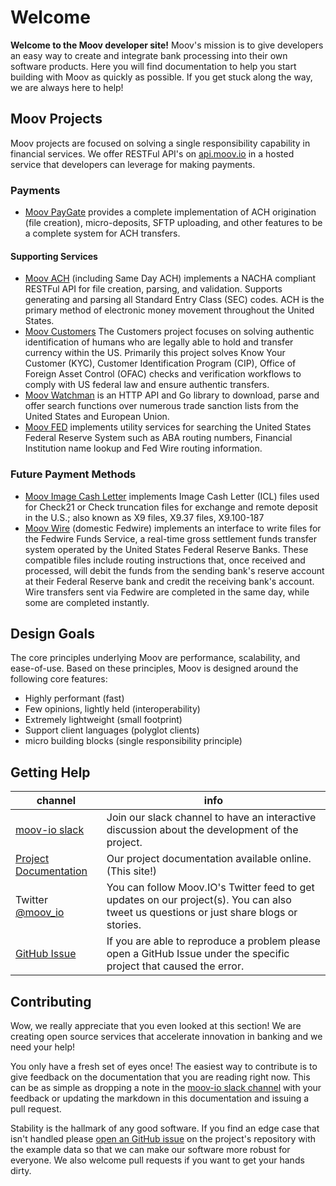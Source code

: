 # Welcome

**Welcome to the Moov developer site!** Moov's mission is to give developers an easy way to create and integrate bank processing into their own software products. Here you will find documentation to help you start building with Moov as quickly as possible. If you get stuck along the way, we are always here to help!

## Moov Projects

Moov projects are focused on solving a single responsibility capability in financial services. We offer RESTFul API's on [api.moov.io](https://api.moov.io) in a hosted service that developers can leverage for making payments.

### Payments

- [Moov PayGate](./paygate/) provides a complete implementation of ACH origination (file creation), micro-deposits, SFTP uploading, and other features to be a complete system for ACH transfers.

#### Supporting Services

- [Moov ACH](https://github.com/moov-io/ach) (including Same Day ACH) implements a NACHA compliant RESTFul API for file creation, parsing, and validation. Supports generating and parsing all Standard Entry Class (SEC) codes. ACH is the primary method of electronic money movement throughout the United States.
- [Moov Customers](./customers/) The Customers project focuses on solving authentic identification of humans who are legally able to hold and transfer currency within the US. Primarily this project solves Know Your Customer (KYC), Customer Identification Program (CIP), Office of Foreign Asset Control (OFAC) checks and verification workflows to comply with US federal law and ensure authentic transfers.
- [Moov Watchman](https://github.com/moov-io/watchman) is an HTTP API and Go library to download, parse and offer search functions over numerous trade sanction lists from the United States and European Union.
- [Moov FED](https://github.com/moov-io/fed) implements utility services for searching the United States Federal Reserve System such as ABA routing numbers, Financial Institution name lookup and Fed Wire routing information.

### Future Payment Methods

- [Moov Image Cash Letter](https://github.com/moov-io/imagecashletter) implements Image Cash Letter (ICL) files used for Check21 or Check truncation files for exchange and remote deposit in the U.S.; also known as X9 files, X9.37 files, X9.100-187
- [Moov Wire](https://github.com/moov-io/wire) (domestic Fedwire) implements an interface to write files for the Fedwire Funds Service, a real-time gross settlement funds transfer system operated by the United States Federal Reserve Banks. These compatible files include routing instructions that, once received and processed, will debit the funds from the sending bank's reserve account at their Federal Reserve bank and credit the receiving bank's account. Wire transfers sent via Fedwire are completed in the same day, while some are completed instantly.

## Design Goals

The core principles underlying Moov are performance, scalability, and ease-of-use. Based on these principles, Moov is designed around the following core features:

- Highly performant (fast)
- Few opinions, lightly held (interoperability)
- Extremely lightweight (small footprint)
- Support client languages (polyglot clients)
- micro building blocks (single responsibility principle)

## Getting Help

 channel | info
 ------- | -------
[moov-io slack](https://slack.moov.io/) | Join our slack channel to have an interactive discussion about the development of the project.
[Project Documentation](https://docs.moov.io/) | Our project documentation available online. (This site!)
Twitter [@moov_io](https://twitter.com/moov_io)	| You can follow Moov.IO's Twitter feed to get updates on our project(s). You can also tweet us questions or just share blogs or stories.
[GitHub Issue](https://github.com/moov-io) | If you are able to reproduce a problem please open a GitHub Issue under the specific project that caused the error.

## Contributing

Wow, we really appreciate that you even looked at this section! We are creating open source services that accelerate innovation in banking and we need your help!

You only have a fresh set of eyes once! The easiest way to contribute is to give feedback on the documentation that you are reading right now. This can be as simple as dropping a note in the [moov-io slack channel](https://slack.moov.io/) with your feedback or updating the markdown in this documentation and issuing a pull request.

Stability is the hallmark of any good software. If you find an edge case that isn't handled please [open an GitHub issue](https://github.com/moov-io) on the project's repository with the example data so that we can make our software more robust for everyone. We also welcome pull requests if you want to get your hands dirty.
